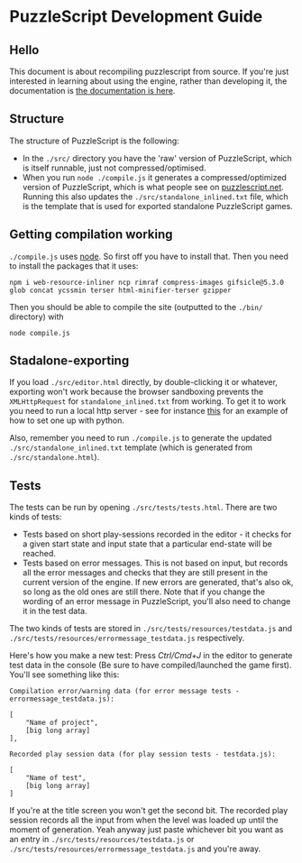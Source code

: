 # PuzzleScript Development Guide

## Hello

This document is about recompiling puzzlescript from source.  If you're just interested in learning about using the engine, rather than developing it, the documentation is [the documentation is here](https://www.puzzlescript.net/Documentation/documentation.html).

## Structure
The structure of PuzzleScript is the following:

* In the `./src/` directory you have the 'raw' version of PuzzleScript, which is itself runnable, just not compressed/optimised.
* When you run `node ./compile.js` it generates a compressed/optimized version of PuzzleScript, which is what people see on [puzzlescript.net](https://www.puzzlescript.net/).  Running this also updates the `./src/standalone_inlined.txt` file, which is the template that is used for exported standalone PuzzleScript games.

## Getting compilation working

`./compile.js` uses [node](https://nodejs.org). So first off you have to install that.  Then you need to install the packages that it uses:

```
npm i web-resource-inliner ncp rimraf compress-images gifsicle@5.3.0 glob concat ycssmin terser html-minifier-terser gzipper
```

Then you should be able to compile the site (outputted to the `./bin/` directory) with 

```
node compile.js
```

## Stadalone-exporting

If you load `./src/editor.html` directly, by double-clicking it or whatever, exporting won't work because the browser sandboxing prevents the `XMLHttpRequest` for `standalone_inlined.txt` from working.  To get it to work you need to run a local http server - see for instance [this](http://www.linuxjournal.com/content/tech-tip-really-simple-http-server-python) for an example of how to set one up with python.

Also, remember you need to run `./compile.js` to generate the updated `./src/standalone_inlined.txt` template (which is generated from `./src/standalone.html`).

## Tests

The tests can be run by opening `./src/tests/tests.html`.  There are two kinds of tests:

* Tests based on short play-sessions recorded in the editor - it checks for a given start state and input state that a particular end-state will be reached.   
* Tests based on error messages.  This is not based on input, but records all the error messages and checks that they are still present in the current version of the engine.  If new errors are generated, that's also ok, so long as the old ones are still there.  Note that if you change the wording of an error message in PuzzleScript, you'll also need to change it in the test data.

The two kinds of tests are stored in `./src/tests/resources/testdata.js` and `./src/tests/resources/errormessage_testdata.js` respectively.  

Here's how you make a new test: Press *Ctrl/Cmd+J* in the editor to generate test data in the console (Be sure to have compiled/launched the game first).  You'll see something like this:

```
Compilation error/warning data (for error message tests - errormessage_testdata.js):

[
    "Name of project",
    [big long array]
],

Recorded play session data (for play session tests - testdata.js):

[
    "Name of test",
    [big long array]
]
```

If you're at the title screen you won't get the second bit.  The recorded play session records all the input from when the level was loaded up until the moment of generation.  Yeah anyway just paste whichever bit you want as an entry in  `./src/tests/resources/testdata.js` or `./src/tests/resources/errormessage_testdata.js` and you're away.
